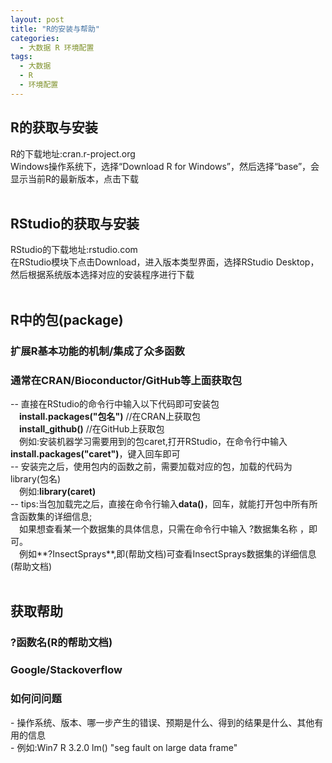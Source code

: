 ```yaml
---
layout: post
title: "R的安装与帮助"
categories:
  - 大数据 R 环境配置
tags:
  - 大数据
  - R
  - 环境配置
---
```



## R的获取与安装

R的下载地址:cran.r-project.org<br>
Windows操作系统下，选择“Download R for Windows”，然后选择“base”，会显示当前R的最新版本，点击下载<br>
<br>
## RStudio的获取与安装<br>
RStudio的下载地址:rstudio.com<br>
在RStudio模块下点击Download，进入版本类型界面，选择RStudio Desktop，然后根据系统版本选择对应的安装程序进行下载<br>
<br>
## R中的包(package)
### 扩展R基本功能的机制/集成了众多函数
### 通常在CRAN/Bioconductor/GitHub等上面获取包
--&nbsp;直接在RStudio的命令行中输入以下代码即可安装包<br>
&emsp;**install.packages("包名")**  //在CRAN上获取包<br>
&emsp;**install_github()**  //在GitHub上获取包<br>
&emsp;例如:安装机器学习需要用到的包caret,打开RStudio，在命令行中输入**install.packages("caret")**，键入回车即可<br>
--&nbsp;安装完之后，使用包内的函数之前，需要加载对应的包，加载的代码为library(包名)<br>
&emsp;例如:**library(caret)**<br>
--&nbsp;tips:当包加载完之后，直接在命令行输入**data()**，回车，就能打开包中所有所含函数集的详细信息;<br>
&emsp;如果想查看某一个数据集的具体信息，只需在命令行中输入 ?数据集名称 ，即可。<br>
&emsp;例如**?InsectSprays**,即(帮助文档)可查看InsectSprays数据集的详细信息(帮助文档)<br>
<br>
## 获取帮助
### ?函数名(R的帮助文档)
### Google/Stackoverflow
### 如何问问题
-&nbsp;操作系统、版本、哪一步产生的错误、预期是什么、得到的结果是什么、其他有用的信息<br>
-&nbsp;例如:Win7 R 3.2.0 lm()  "seg fault on large data frame"<br>